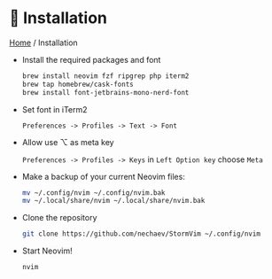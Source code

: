 # 🚀 Installation

[Home](readme.md) / Installation

- Install the required packages and font

    ```sh
    brew install neovim fzf ripgrep php iterm2
    brew tap homebrew/cask-fonts
    brew install font-jetbrains-mono-nerd-font
    ```

- Set font in iTerm2

    `Preferences -> Profiles -> Text -> Font`

- Allow use ⌥ as meta key

    `Preferences -> Profiles -> Keys` in `Left Option key` choose `Meta`
    
- Make a backup of your current Neovim files:

  ```sh
  mv ~/.config/nvim ~/.config/nvim.bak
  mv ~/.local/share/nvim ~/.local/share/nvim.bak
  ```

- Clone the repository

  ```sh
  git clone https://github.com/nechaev/StormVim ~/.config/nvim
  ```

- Start Neovim!

  ```sh
  nvim
  ```

